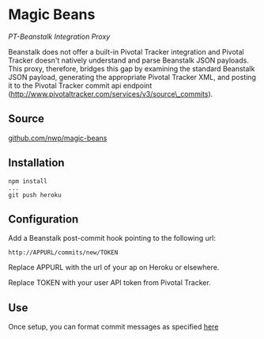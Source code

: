 # Magic Beans

*PT-Beanstalk Integration Proxy*

Beanstalk does not offer a built-in Pivotal Tracker integration and
Pivotal Tracker doesn\'t natively understand and parse Beanstalk JSON
payloads. This proxy, therefore, bridges this gap by examining the
standard Beanstalk JSON payload, generating the appropriate Pivotal
Tracker XML, and posting it to the Pivotal Tracker commit api
endpoint (http://www.pivotaltracker.com/services/v3/source\_commits).

## Source

[github.com/nwp/magic-beans](https://github.com/nwp/magic-beans)

## Installation

    npm install
    ...
    git push heroku

## Configuration

Add a Beanstalk post-commit hook pointing to the following url:

    http://APPURL/commits/new/TOKEN

Replace APPURL with the url of your ap on Heroku or elsewhere.

Replace TOKEN with your user API token from Pivotal Tracker.

## Use

Once setup, you can format commit messages as specified
[here](https://www.pivotaltracker.com/help/api?version=v3#scm\_post\_commit\_message\_syntax)
